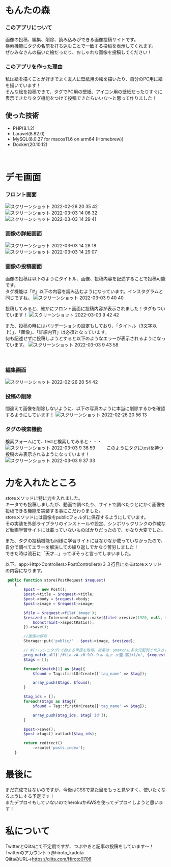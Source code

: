 # もんたの森
### このアプリについて
画像の投稿、編集、削除、読み込みができる画像投稿サイトです。<br>
検索機能にタグの名前を打ち込むことで一致する投稿を表示してくれます。<br>
ぜひみなさんの描いた絵だったり、おしゃれな画像を投稿してください！　　

### このアプリを作った理由
私は絵を描くことが好きでよく友人に壁紙用の絵を描いたり、自分のPC用に絵を描いています！<br>
そんな絵を投稿できて、タグでPC用の壁紙、アイコン用の壁紙だったりすぐに表示できたりタグ機能をつけて投稿できたらいいな〜と思って作りました！

## 使った技術
- PHP(8.1.2)
- Laravel(8.82.0)
- MySQL(8.0.27 for macos11.6 on arm64 (Homebrew))
- Docker(20.10.12)
  
　　
# デモ画面
### フロント画面
![スクリーンショット 2022-02-26 20 35 42](https://user-images.githubusercontent.com/87826418/155841648-a39a1ac9-718d-4d66-a879-8347905b7a95.jpg)
![スクリーンショット 2022-03-03 14 06 32](https://user-images.githubusercontent.com/87826418/156499988-f6eafc1a-b1f7-4b93-b2a1-94bb84ce0e60.jpg)
![スクリーンショット 2022-03-03 14 29 41](https://user-images.githubusercontent.com/87826418/156502269-834ce7ad-3716-4ef3-b786-96f7d84c4493.jpg)


### 画像の詳細画面
![スクリーンショット 2022-03-03 14 28 18](https://user-images.githubusercontent.com/87826418/156502160-2427e274-c091-472c-b4b1-eb6a54852b45.jpg)
![スクリーンショット 2022-03-03 14 29 07](https://user-images.githubusercontent.com/87826418/156502216-8229becc-d945-441c-b19a-153188b8720e.jpg)


### 画像の投稿画面
画像の投稿は以下のようにタイトル、画像、投稿内容を記述することで投稿可能です。<br>
タグ機能は「#」以下の内容を読み込むようになっています。インスタグラムと同じですね。
![スクリーンショット 2022-03-03 9 40 40](https://user-images.githubusercontent.com/87826418/156473888-16742453-4c50-471a-9295-6248c173098e.jpg)
　　　
   　
    
投稿してみると、確かにフロント画面に投稿内容が表示されました！タグもついています！
![スクリーンショット 2022-03-03 9 42 42](https://user-images.githubusercontent.com/87826418/156474091-a60dd622-a154-441e-a5cb-c4e14f50b179.jpg)
　　
  
  
また、投稿の時にはバリデーションの設定もしており、「タイトル（3文字以上）」、「画像」、「詳細内容」は必須となっています。<br>
何も記述せずに投稿しようとすると以下のようなエラーが表示されるようになっています。
![スクリーンショット 2022-03-03 9 43 58](https://user-images.githubusercontent.com/87826418/156474216-8d2619de-2f66-47ca-a50c-a7952105db80.jpg)


　　　
### 編集画面
![スクリーンショット 2022-02-26 20 54 42](https://user-images.githubusercontent.com/87826418/155842227-29370c0c-aab8-4629-8aae-2232d10892b1.jpg)

### 投稿の削除
間違えて画像を削除しないように、以下の写真のように本当に削除するかを確認するようにしています！
![スクリーンショット 2022-02-26 20 56 13](https://user-images.githubusercontent.com/87826418/155842247-a0a7cf13-cff4-4815-9344-8484e223eae1.jpg)

### タグの検索機能
検索フォームにて、testと検索してみると・・・
![スクリーンショット 2022-03-03 9 36 59](https://user-images.githubusercontent.com/87826418/156473574-3e758dba-f599-40d9-a94d-6aaf422397a2.jpg)
　　
このようにタグにtestを持つ投稿のみ表示されるようになっています！
![スクリーンショット 2022-03-03 9 37 33](https://user-images.githubusercontent.com/87826418/156473623-7d3d7a12-6b91-4e6c-860e-5defbbd4c6f5.jpg)


# 力を入れたところ
storeメソッドに特に力を入れました。<br>
キータでも投稿しましたが、動画で調べたり、サイトで調べたりとにかく画像を投稿できる機能を実装する事にこだわりました。<br>
storeメソッドには画像をpublicフォルダに保存するようにしています。<br>
その実装を外部ライブラリのインストールや設定、シンボリックリンクの作成など動画学習サイトには載っていないものばかりだったので、かなり大変でした。<br>

また、タグの投稿機能も同様に学習サイトにはなかなか載っていなかったので、自分で調べてエラーを解決しての繰り返しでかなり苦労しました！<br>
できた時は流石に「天才...」ってぼそっと言ってしまいました。<br>

以下、app>Http>Controllers>PostControllerの３３行目にあるstoreメソッドの内容になります。
  
```php
 public function store(PostRequest $request)
    {
        $post = new Post();
        $post->title = $request->title;
        $post->body = $request->body;
        $post->image = $request->image;

        $file = $request->file('image');
        $resized = InterventionImage::make($file)->resize(1920, null, function ($constraint) {
            $constraint->aspectRatio();
        })->save();

        //画像の保存
        Storage::put('public/' . $post->image, $resized);

        // #(ハッシュタグ)で始まる単語を取得。結果は、$matchに多次元配列で代入される。
        preg_match_all('/#([a-zA-z0-9０-９ぁ-んァ-ヶ亜-熙]+)/u', $request->body, $match);
        $tags = [];

        foreach($match[1] as $tag){
            $found = Tag::firstOrCreate(['tag_name' => $tag]);

            array_push($tags, $found);
        }

        $tag_ids = [];
        foreach($tags as $tag){
            $found = Tag::firstOrCreate(['tag_name' => $tag]);

            array_push($tag_ids, $tag['id']);
        }

        $post->save();
        $post->tags()->attach($tag_ids);

        return redirect()
            ->route('posts.index');
    }
```


# 最後に
まだ完成ではないのですが、今後はCSSで見た目をもっと見やすく、使いたくなるようにする予定です！<br>
またデプロイもしていないのでherokuかAWSを使ってデプロイしようと思います！

# 私について
TwitterとQiitaにて不定期ですが、つぶやきと記事の投稿をしています〜！<br>
Twitterのアカウント→@hiroto_kadota<br>
QiitaのURL→https://qiita.com/Hiroto0706

